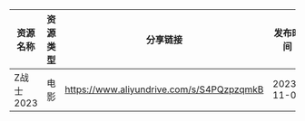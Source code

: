 | 资源名称    | 资源类型 | 分享链接                                      | 发布时间       |
| ------- | ---- | ----------------------------------------- | ---------- |
| Z战士2023 | 电影   | https://www.aliyundrive.com/s/S4PQzpzqmkB | 2023-11-08 |
